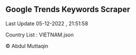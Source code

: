

## Google Trends Keywords Scraper 
 
Last Update 05-12-2022 , 21:51:58

Country List :
VIETNAM.json



© Abdul Muttaqin 
